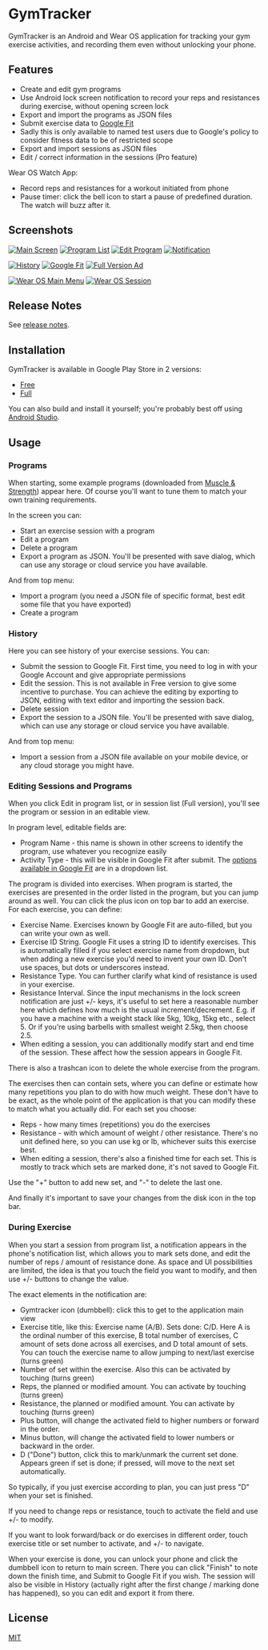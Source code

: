 # GymTracker

GymTracker is an Android and Wear OS application for tracking your gym exercise activities, and recording them even without unlocking your phone.

## Features

* Create and edit gym programs
* Use Android lock screen notification to record your reps and resistances
  during exercise, without opening screen lock
* Export and import the programs as JSON files
* Submit exercise data to [Google Fit](https://www.google.com/fit/)
 * Sadly this is only available to named test users due to Google's policy to consider fitness data to be of restricted scope
* Export and import sessions as JSON files
* Edit / correct information in the sessions (Pro feature)

Wear OS Watch App:
* Record reps and resistances for a workout initiated from phone
* Pause timer: click the bell icon to start a pause of predefined duration. The watch will buzz after it.

## Screenshots

[![Main Screen](https://tfager.github.io/gymtracker/screenshots/small/Screenshot_main.png)](https://tfager.github.io/gymtracker/screenshots/Screenshot_main.png)
[![Program List](https://tfager.github.io/gymtracker/screenshots/small/Screenshot_program_list.png)](https://tfager.github.io/gymtracker/screenshots/Screenshot_program_list.png)
[![Edit Program](https://tfager.github.io/gymtracker/screenshots/small/Screenshot_edit_program.png)](https://tfager.github.io/gymtracker/screenshots/Screenshot_edit_program.png)
[![Notification](https://tfager.github.io/gymtracker/screenshots/small/Screenshot_notification.png)](https://tfager.github.io/gymtracker/screenshots/Screenshot_notification.png)

[![History](https://tfager.github.io/gymtracker/screenshots/small/Screenshot_history.png)](https://tfager.github.io/gymtracker/screenshots/Screenshot_history.png)
[![Google Fit](https://tfager.github.io/gymtracker/screenshots/small/Screenshot_google_fit.png)](https://tfager.github.io/gymtracker/screenshots/Screenshot_google_fit.png)
[![Full Version Ad](https://tfager.github.io/gymtracker/screenshots/small/Screenshot_pro_advertisement.png)](https://tfager.github.io/gymtracker/screenshots/Screenshot_pro_advertisement.png)

[![Wear OS Main Menu](https://tfager.github.io/gymtracker/screenshots/wear/wear_main_menu.png)](https://tfager.github.io/gymtracker/screenshots/wear/wear_main_menu.png)
[![Wear OS Session](https://tfager.github.io/gymtracker/screenshots/wear/wear_session.png)](https://tfager.github.io/gymtracker/screenshots/wear/wear_session.png)

## Release Notes

See [release notes](/gymtracker/release_notes.html).

## Installation

GymTracker is available in Google Play Store in 2 versions:
* [Free](https://play.google.com/store/apps/details?id=tfager.gymtracker2.free)
* [Full](https://play.google.com/store/apps/details?id=tfager.gymtracker2.full)

You can also build and install it yourself; you're probably best off using
 [Android Studio](https://developer.android.com/studio).

## Usage

### Programs

When starting, some example programs (downloaded from
[Muscle & Strength](https://www.muscleandstrength.com/workout-routines))
appear here. Of course you'll want to tune them to match your own training requirements.

In the screen you can:
* Start an exercise session with a program
* Edit a program
* Delete a program
* Export a program as JSON. You'll be presented with save dialog, which can use any storage or cloud service you have available.

And from top menu:
* Import a program (you need a JSON file of specific format, best edit some file that you have exported)
* Create a program

### History

Here you can see history of your exercise sessions. You can:
* Submit the session to Google Fit. First time, you need to log in with your
  Google Account and give appropriate permissions
* Edit the session. This is not available in Free version to give some
  incentive to purchase. You can achieve the editing by exporting to JSON,
  editing with text editor and importing the session back.
* Delete session
* Export the session to a JSON file. You'll be presented with save
  dialog, which can use any storage or cloud service you have available.

And from top menu:
* Import a session from a JSON file available on your mobile device, or
  any cloud storage you might have.
 
### Editing Sessions and Programs

When you click Edit in program list, or in session list (Full version), you'll see the program or
session in an editable view.

In program level, editable fields are:
* Program Name - this name is shown in other screens to identify the program, use whatever you recognize easily
* Activity Type - this will be visible in Google Fit after submit. The [options available in Google Fit](https://developers.google.com/fit/rest/v1/reference/activity-types) are in a dropdown list.

The program is divided into exercises. When program is started, the exercises are presented in the order listed in
the program, but you can jump around as well. You can click the plus icon on top bar to add an exercise.
For each exercise, you can define:
* Exercise Name. Exercises known by Google Fit are auto-filled, but you can write your own as well.
* Exercise ID String. Google Fit uses a string ID to identify exercises.
  This is automatically filled if you select exercise name from dropdown, but when adding
  a new exercise you'd need to invent your own ID. Don't use spaces, but dots or underscores instead.
* Resistance Type. You can further clarify what kind of resistance is used in your exercise.
* Resistance Interval. Since the input mechanisms in the lock screen notification are just +/- keys, it's useful to set
  here a reasonable number here which defines how much is the usual increment/decrement. E.g. if you have a machine with
  a weight stack like 5kg, 10kg, 15kg etc., select 5. Or if you're using barbells with smallest weight 2.5kg, then choose 2.5.
* When editing a session, you can additionally modify start and end time of the session. These affect how the session appears in
  Google Fit. 

There is also a trashcan icon to delete the whole exercise from the program.

The exercises then can contain sets, where you can define or estimate how many repetitions you plan to do with
how much weight. These don't have to be exact, as the whole point of the application is that you can modify
these to match what you actually did. For each set you choose:
* Reps - how many times (repetitions) you do the exercises
* Resistance - with which amount of weight / other resistance. There's no unit defined here, so you can use kg or lb, whichever suits this exercise best.
* When editing a session, there's also a finished time for each set. This is mostly to track which sets are marked done, it's not saved to Google Fit.

Use the "+" button to add new set, and "-" to delete the last one.

And finally it's important to save your changes from the disk icon in the top bar.

### During Exercise

When you start a session from program list, a notification appears in the phone's notification list, which
allows you to mark sets done, and edit the number of reps / amount of resistance done. As space and UI
possibilities are limited, the idea is that you touch the field you want to modify, and then use
+/- buttons to change the value.

The exact elements in the notification are:
* Gymtracker icon (dumbbell): click this to get to the application main view
* Exercise title, like this: Exercise name (A/B). Sets done: C/D. Here A is the ordinal number of this exercise, B
  total number of exercises, C amount of sets done across all exercises, and D total amount of sets. You can touch
  the exercise name to allow jumping to next/last exercise (turns green)
* Number of set within the exercise. Also this can be activated by touching (turns green)
* Reps, the planned or modified amount. You can activate by touching (turns green)
* Resistance, the planned or modified amount. You can activate by touching (turns green)
* Plus button, will change the activated field to higher numbers or forward in the order.
* Minus button, will change the activated field to lower numbers or backward in the order.
* D ("Done") button, click this to mark/unmark the current set done. Appears green if set is done; if pressed, will move to the next set automatically.

So typically, if you just exercise according to plan, you can just press "D" when your set is finished.

If you need to change reps or resistance, touch to activate the field and use +/- to modify.

If you want to look forward/back or do exercises in different order, touch exercise title or set number to activate, and +/- to navigate.

When your exercise is done, you can unlock your phone and click the dumbbell icon to return to main screen.
There you can click "Finish" to note down the finish time, and Submit to Google Fit if you wish. The session
will also be visible in History (actually right after the first change / marking done has happened), so you
can edit and export it from there.

## License
[MIT](https://choosealicense.com/licenses/mit/)
